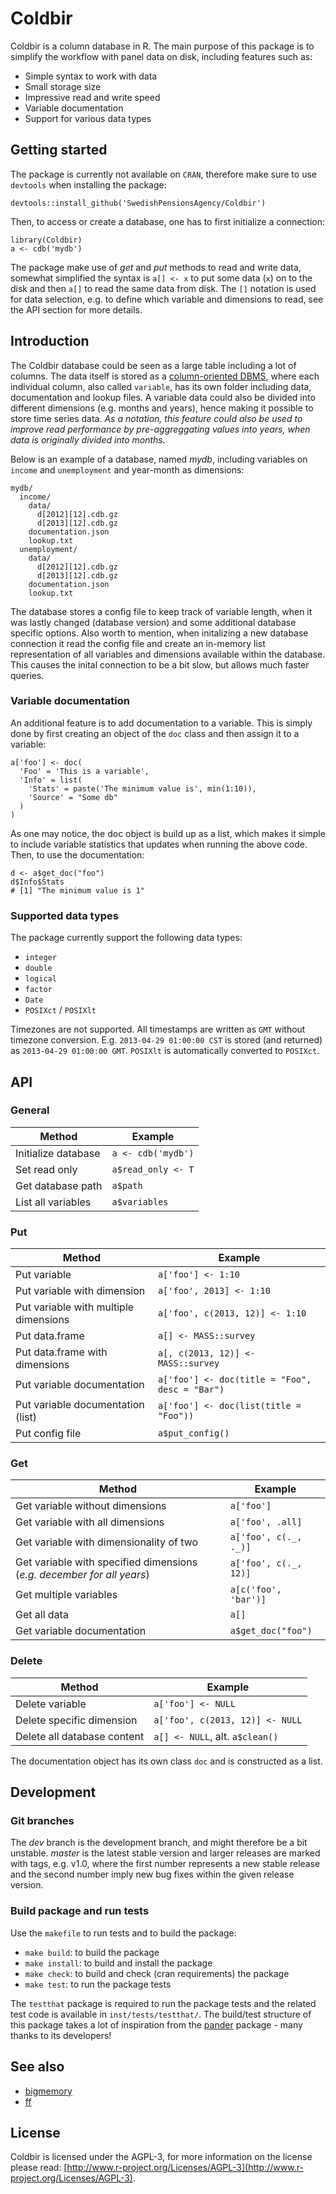 # Coldbir

Coldbir is a column database in R. The main purpose of this package is to simplify the workflow with panel data on disk, including features such as:

- Simple syntax to work with data
- Small storage size
- Impressive read and write speed
- Variable documentation
- Support for various data types

## Getting started

The package is currently not available on `CRAN`, therefore make sure to use `devtools` when installing the package:

    devtools::install_github('SwedishPensionsAgency/Coldbir')

Then, to access or create a database, one has to first initialize a connection:

    library(Coldbir)
    a <- cdb('mydb')
    
The package make use of *get* and *put* methods to read and write data, somewhat simplified the syntax is `a[] <- x` to put some data (`x`) on to the disk and then `a[]` to read the same data from disk. The `[]` notation is used for data selection, e.g. to define which variable and dimensions to read, see the API section for more details.

## Introduction

The Coldbir database could be seen as a large table including a lot of columns. The data itself is stored as a [column-oriented DBMS](http://en.wikipedia.org/wiki/Column-oriented_DBMS), where each individual column, also called `variable`, has its own folder including data, documentation and lookup files. A variable data could also be divided into different dimensions (e.g. months and years), hence making it possible to store time series data. *As a notation, this feature could also be used to improve read performance by pre-aggreggating values into years, when data is originally divided into months.*

Below is an example of a database, named *mydb*, including variables on `income` and `unemployment` and year-month as dimensions:

    mydb/
      income/
        data/
          d[2012][12].cdb.gz
          d[2013][12].cdb.gz
        documentation.json
        lookup.txt
      unemployment/
        data/
          d[2012][12].cdb.gz
          d[2013][12].cdb.gz
        documentation.json
        lookup.txt

The database stores a config file to keep track of variable length, when it was lastly changed (database version) and some additional database specific options. Also worth to mention, when initalizing a new database connection it read the config file and create an in-memory list representation of all variables and dimensions available within the database. This causes the inital connection to be a bit slow, but allows much faster queries.

### Variable documentation

An additional feature is to add documentation to a variable. This is simply done by first creating an object of the `doc` class and then assign it to a variable:

    a['foo'] <- doc(
      'Foo' = 'This is a variable', 
      'Info' = list(
        'Stats' = paste('The minimum value is', min(1:10)),
        'Source' = "Some db"
      )
    )

As one may notice, the doc object is build up as a list, which makes it simple to include variable statistics that updates when running the above code. Then, to use the documentation:

    d <- a$get_doc("foo")
    d$Info$Stats
    # [1] "The minimum value is 1"

### Supported data types

The package currently support the following data types:

- `integer`
- `double`
- `logical`
- `factor`
- `Date`
- `POSIXct` / `POSIXlt`

Timezones are not supported. All timestamps are written as `GMT` without timezone conversion. E.g. `2013-04-29 01:00:00 CST` is stored (and returned) as `2013-04-29 01:00:00 GMT`. `POSIXlt` is automatically converted to `POSIXct`.

## API

### General

Method                                  | Example
--------------------------------------- | -------------
Initialize database                     | `a <- cdb('mydb')`
Set read only                           | `a$read_only <- T`
Get database path                       | `a$path`
List all variables                      | `a$variables`

### Put

Method                                  | Example
--------------------------------------- | -------------
Put variable                            | `a['foo'] <- 1:10`
Put variable with dimension             | `a['foo', 2013] <- 1:10`
Put variable with multiple dimensions   | `a['foo', c(2013, 12)] <- 1:10`
Put data.frame                          | `a[] <- MASS::survey`
Put data.frame with dimensions          | `a[, c(2013, 12)] <- MASS::survey`
Put variable documentation              | `a['foo'] <- doc(title = "Foo", desc = "Bar")`
Put variable documentation (list)       | `a['foo'] <- doc(list(title = "Foo"))`
Put config file                         | `a$put_config()`

### Get

Method                                  | Example
--------------------------------------- | -------------
Get variable without dimensions         | `a['foo']`
Get variable with all dimensions        | `a['foo', .all]`
Get variable with dimensionality of two | `a['foo', c(._, ._)]`
Get variable with specified dimensions (*e.g. december for all years*) | `a['foo', c(._, 12)]`
Get multiple variables                  | `a[c('foo', 'bar')]`
Get all data                            | `a[]`
Get variable documentation              | `a$get_doc("foo")`

### Delete

Method                                  | Example
--------------------------------------- | -------------
Delete variable                         | `a['foo'] <- NULL`
Delete specific dimension               | `a['foo', c(2013, 12)] <- NULL`
Delete all database content             | `a[] <- NULL`, alt. `a$clean()`

The documentation object has its own class `doc` and is constructed as a list.

## Development

### Git branches

The *dev* branch is the development branch, and might therefore be a bit unstable. *master* is the latest stable version and larger releases are marked with tags, e.g. v1.0, where the first number represents a new stable release and the second number imply new bug fixes within the given release version.

### Build package and run tests

Use the `makefile` to run tests and to build the package:

- `make build`: to build the package
- `make install`: to build and install the package
- `make check`: to build and check (cran requirements) the package
- `make test`: to run the package tests

The `testthat` package is required to run the package tests and the related test code is available in `inst/tests/testthat/`. The build/test structure of this package takes a lot of inspiration from the [pander](https://github.com/Rapporter/pander) package - many thanks to its developers!

## See also

- [bigmemory](http://www.bigmemory.org/)
- [ff](http://ff.r-forge.r-project.org/)

## License

Coldbir is licensed under the AGPL-3, for more information on the license please read: [http://www.r-project.org/Licenses/AGPL-3](http://www.r-project.org/Licenses/AGPL-3).
